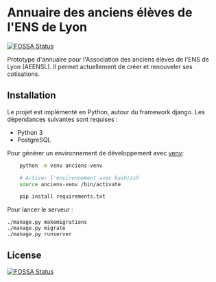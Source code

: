 # Annuaire des anciens élèves de l'ENS de Lyon
[![FOSSA Status](https://app.fossa.io/api/projects/git%2Bgithub.com%2Fcynddl%2Faeensl-annuaire.svg?type=shield)](https://app.fossa.io/projects/git%2Bgithub.com%2Fcynddl%2Faeensl-annuaire?ref=badge_shield)


Prototype d'annuaire pour l'Association des anciens élèves de l'ENS de Lyon (AEENSL). Il permet actuellement de créer et renouveler ses cotisations.

## Installation

Le projet est implémenté en Python, autour du framework django. Les dépendances suivantes sont requises :

- Python 3
- PostgreSQL

Pour générer un environnement de développement avec [venv](https://docs.python.org/3/library/venv.html):

```bash
    python -m venv anciens-venv

    # Activer l'environnement avec bash/zsh
    source anciens-venv /bin/activate

    pip install requirements.txt
````

Pour lancer le serveur :

    ./manage.py makemigrations
    ./manage.py migrate
    ./manage.py runserver


## License
[![FOSSA Status](https://app.fossa.io/api/projects/git%2Bgithub.com%2Fcynddl%2Faeensl-annuaire.svg?type=large)](https://app.fossa.io/projects/git%2Bgithub.com%2Fcynddl%2Faeensl-annuaire?ref=badge_large)